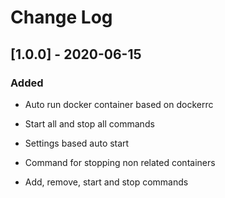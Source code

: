 # Change Log

## [1.0.0] - 2020-06-15

### Added

- Auto run docker container based on dockerrc

- Start all and stop all commands
  
- Settings based auto start

- Command for stopping non related containers

- Add, remove, start and stop commands